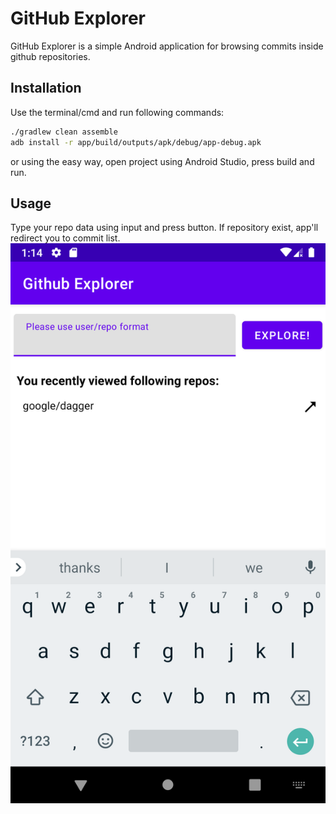 # GitHub Explorer

GitHub Explorer is a simple Android application for browsing commits inside github repositories.

## Installation

Use the terminal/cmd and run following commands:

```bash
./gradlew clean assemble
adb install -r app/build/outputs/apk/debug/app-debug.apk
```
or using the easy way, open project using Android Studio, press build and run.

## Usage
Type your repo data using input and press button. If repository exist, app'll redirect you to commit list.
<img src="screenshot/screen.png" width="600"/>